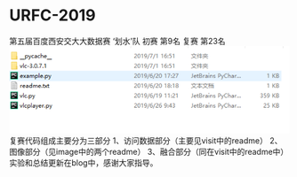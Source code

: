 # URFC-2019
第五届百度西安交大大数据赛 ‘划水’队 初赛 第9名 复赛 第23名
![image](https://github.com/H11zang/python-vlc-for-Pyqt5/blob/master/GA3ORKE6S96643E%7DBPYDF~B.png)
复赛代码组成主要分为三部分
1、访问数据部分（主要见visit中的readme）
2、图像部分（见image中的两个readme）
3、融合部分（同在visit中的readme中）
实验和总结更新在blog中，感谢大家指导。
